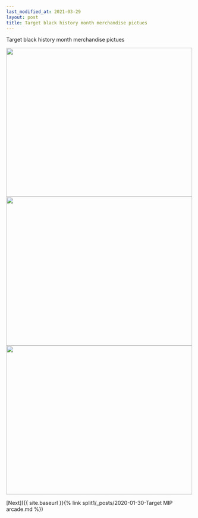 ```yaml
---
last_modified_at: 2021-03-29
layout: post
title: Target black history month merchandise pictues 
---
```


Target black history month merchandise pictues

<img src="{{ site.baseurl }}/images/Target black history month merchandise 1.jpg" class="responsive" width="500" height="400" />

<img src="{{ site.baseurl }}/images/Target black history month merchandise 2.jpg" class="responsive" width="500" height="400" />

<img src="{{ site.baseurl }}/images/Target black history month merchandise 3.jpg" class="responsive" width="500" height="400" />

[Next]({{ site.baseurl }}{% link split1/_posts/2020-01-30-Target MIP arcade.md %})
